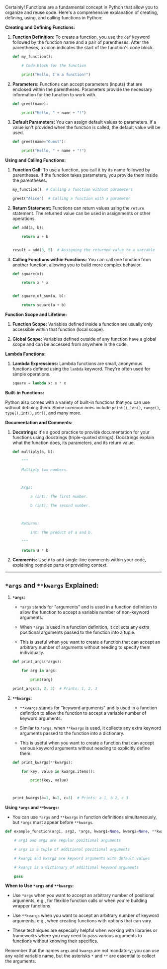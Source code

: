 Certainly! Functions are a fundamental concept in Python that allow you to organize and reuse code. Here's a comprehensive explanation of creating, defining, using, and calling functions in Python:




**Creating and Defining Functions:**

1. **Function Definition:** To create a function, you use the `def` keyword followed by the function name and a pair of parentheses. After the parentheses, a colon indicates the start of the function's code block.


   ```python
   def my_function():

       # Code block for the function

       print("Hello, I'm a function!")
   ```




2. **Parameters:** Functions can accept parameters (inputs) that are enclosed within the parentheses. Parameters provide the necessary information for the function to work with.

   

   ```python
   def greet(name):

       print("Hello, " + name + "!")
   ```




3. **Default Parameters:** You can assign default values to parameters. If a value isn't provided when the function is called, the default value will be used.

   

   ```python
   def greet(name="Guest"):

       print("Hello, " + name + "!")
   ```




**Using and Calling Functions:**

1. **Function Call:** To use a function, you call it by its name followed by parentheses. If the function takes parameters, you provide them inside the parentheses.

   

   ```python
   my_function()  # Calling a function without parameters

   greet("Alice")  # Calling a function with a parameter
   ```




2. **Return Statement:** Functions can return values using the `return` statement. The returned value can be used in assignments or other operations.

   

   ```python
   def add(a, b):

       return a + b


   result = add(3, 5)  # Assigning the returned value to a variable
   ```




3. **Calling Functions within Functions:** You can call one function from another function, allowing you to build more complex behavior.

   

   ```python
   def square(x):

       return x * x

   
   def square_of_sum(a, b):

       return square(a + b)
   ```




**Function Scope and Lifetime:**

1. **Function Scope:** Variables defined inside a function are usually only accessible within that function (local scope).




2. **Global Scope:** Variables defined outside of any function have a global scope and can be accessed from anywhere in the code.




**Lambda Functions:**

1. **Lambda Expressions:** Lambda functions are small, anonymous functions defined using the `lambda` keyword. They're often used for simple operations.

   

   ```python
   square = lambda x: x * x
   ```




**Built-in Functions:**

Python also comes with a variety of built-in functions that you can use without defining them. Some common ones include `print()`, `len()`, `range()`, `type()`, `int()`, `str()`, and many more.




**Documentation and Comments:**

1. **Docstrings:** It's a good practice to provide documentation for your functions using docstrings (triple-quoted strings). Docstrings explain what the function does, its parameters, and its return value.




   ```python
   def multiply(a, b):

       """

       Multiply two numbers.

       

       Args:

           a (int): The first number.

           b (int): The second number.

       

       Returns:

           int: The product of a and b.

       """

       return a * b
   ```




2. **Comments:** Use `#` to add single-line comments within your code, explaining complex parts or providing context.

---
## **`*args` and `**kwargs` Explained:**




1. **`*args`:**

   - `*args` stands for "arguments" and is used in a function definition to allow the function to accept a variable number of non-keyword arguments.

   - When `*args` is used in a function definition, it collects any extra positional arguments passed to the function into a tuple.

   - This is useful when you want to create a function that can accept an arbitrary number of arguments without needing to specify them individually.




   ```python
   def print_args(*args):

       for arg in args:

           print(arg)

   print_args(1, 2, 3)  # Prints: 1, 2, 3
   ```




2. **`**kwargs`:**

   - `**kwargs` stands for "keyword arguments" and is used in a function definition to allow the function to accept a variable number of keyword arguments.

   - Similar to `*args`, when `**kwargs` is used, it collects any extra keyword arguments passed to the function into a dictionary.

   - This is useful when you want to create a function that can accept various keyword arguments without needing to explicitly define them.




   ```python
   def print_kwargs(**kwargs):

       for key, value in kwargs.items():

           print(key, value)

   

   print_kwargs(a=1, b=2, c=3)  # Prints: a 1, b 2, c 3
   ```




**Using `*args` and `**kwargs`:**

- You can use `*args` and `**kwargs` in function definitions simultaneously, but `*args` must appear before `**kwargs`.




```python
def example_function(arg1, arg2, *args, kwarg1=None, kwarg2=None, **kwargs):

    # arg1 and arg2 are regular positional arguments

    # args is a tuple of additional positional arguments

    # kwarg1 and kwarg2 are keyword arguments with default values

    # kwargs is a dictionary of additional keyword arguments

    pass
```




**When to Use `*args` and `**kwargs`:**


- Use `*args` when you want to accept an arbitrary number of positional arguments, e.g., for flexible function calls or when you're building wrapper functions.

- Use `**kwargs` when you want to accept an arbitrary number of keyword arguments, e.g., when creating functions with options that can vary.

- These techniques are especially helpful when working with libraries or frameworks where you may need to pass various arguments to functions without knowing their specifics.


Remember that the names `args` and `kwargs` are not mandatory; you can use any valid variable name, but the asterisks `*` and `**` are essential to collect the arguments.